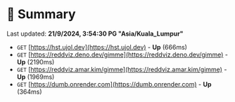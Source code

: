 # 📖 Summary
Last updated: **21/9/2024, 3:54:30 PG "Asia/Kuala_Lumpur"**

- `GET` [https://hst.ujol.dev](https://hst.ujol.dev) - **Up** (666ms)
- `GET` [https://reddviz.deno.dev/gimme](https://reddviz.deno.dev/gimme) - **Up** (2190ms)
- `GET` [https://reddviz.amar.kim/gimme](https://reddviz.amar.kim/gimme) - **Up** (1969ms)
- `GET` [https://dumb.onrender.com](https://dumb.onrender.com) - **Up** (364ms)
